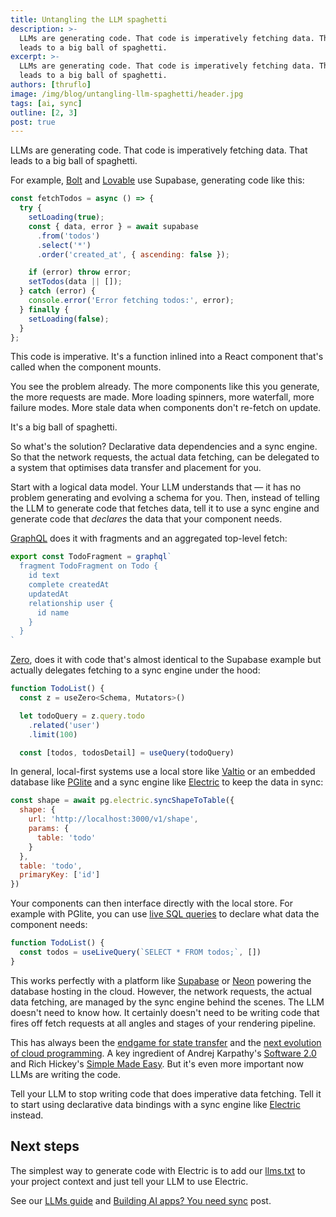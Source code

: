 ```yaml
---
title: Untangling the LLM spaghetti
description: >-
  LLMs are generating code. That code is imperatively fetching data. That
  leads to a big ball of spaghetti.
excerpt: >-
  LLMs are generating code. That code is imperatively fetching data. That
  leads to a big ball of spaghetti.
authors: [thruflo]
image: /img/blog/untangling-llm-spaghetti/header.jpg
tags: [ai, sync]
outline: [2, 3]
post: true
---
```


LLMs are generating code. That code is imperatively fetching data. That leads to a big ball of spaghetti.

For example, [Bolt](https://bolt.new) and [Lovable](http://lovable.dev) use Supabase, generating code like this:

```js
const fetchTodos = async () => {
  try {
    setLoading(true);
    const { data, error } = await supabase
      .from('todos')
      .select('*')
      .order('created_at', { ascending: false });

    if (error) throw error;
    setTodos(data || []);
  } catch (error) {
    console.error('Error fetching todos:', error);
  } finally {
    setLoading(false);
  }
};
```

This code is imperative. It's a function inlined into a React component that's called when the component mounts.

You see the problem already. The more components like this you generate, the more requests are made. More loading spinners, more waterfall, more failure modes. More stale data when components don't re-fetch on update.

It's a big ball of spaghetti.

So what's the solution? Declarative data dependencies and a sync engine. So that the network requests, the actual data fetching, can be delegated to a system that optimises data transfer and placement for you.

Start with a logical data model. Your LLM understands that &mdash; it has no problem generating and evolving a schema for you. Then, instead of telling the LLM to generate code that fetches data, tell it to use a sync engine and generate code that *declares* the data that your component needs.

[GraphQL](https://relay.dev/docs/tutorial/fragments-1/) does it with fragments and an aggregated top-level fetch:

```js
export const TodoFragment = graphql`
  fragment TodoFragment on Todo {
    id text
    complete createdAt
    updatedAt
    relationship user {
      id name
    }
  }
`
```

[Zero](https://zero.rocicorp.dev/docs/reading-data), does it with code that's almost identical to the Supabase example but actually delegates fetching to a sync engine under the hood:

```js
function TodoList() {
  const z = useZero<Schema, Mutators>()

  let todoQuery = z.query.todo
    .related('user')
    .limit(100)

  const [todos, todosDetail] = useQuery(todoQuery)
```

In general, local-first systems use a local store like [Valtio](https://valtio.dev) or an embedded database like [PGlite](https://pglite.dev) and a sync engine like [Electric](/) to keep the data in sync:

```js
const shape = await pg.electric.syncShapeToTable({
  shape: {
    url: 'http://localhost:3000/v1/shape',
    params: {
      table: 'todo'
    }
  },
  table: 'todo',
  primaryKey: ['id']
})
```

Your components can then interface directly with the local store. For example with PGlite, you can use [live SQL queries](https://pglite.dev/docs/framework-hooks/react#uselivequery) to declare what data the component needs:

```js
function TodoList() {
  const todos = useLiveQuery(`SELECT * FROM todos;`, [])
}
```

This works perfectly with a platform like [Supabase](/docs/integrations/supabase) or [Neon](/docs/integrations/neon) powering the database hosting in the cloud. However, the network requests, the actual data fetching, are managed by the sync engine behind the scenes. The LLM doesn't need to know how. It certainly doesn't need to be writing code that fires off fetch requests at all angles and stages of your rendering pipeline.

This has always been the [endgame for state transfer](/blog/2022/12/16/evolution-state-transfer) and the [next evolution of cloud programming](https://www.cidrdb.org/cidr2021/papers/cidr2021_paper16.pdf). A key ingredient of Andrej Karpathy's [Software 2.0](https://karpathy.medium.com/software-2-0-a64152b37c35) and Rich Hickey's [Simple Made Easy](https://youtu.be/SxdOUGdseq4). But it's even more important now LLMs are writing the code.

Tell your LLM to stop writing code that does imperative data fetching. Tell it to start using declarative data bindings with a sync engine like [Electric](/) instead.

## Next steps

The simplest way to generate code with Electric is to add our [llms.txt](/llms.txt) to your project context and just tell your LLM to use Electric.

See our [LLMs guide](/docs/guides/llms) and [Building AI apps? You need sync](/blog/2025/04/09/building-ai-apps-on-sync) post.

<div class="actions cta-actions page-footer-actions left">
  <div class="action cloud-cta">
    <VPButton
        href="/docs/guides/llms"
        text="LLMs guide"
        theme="brand"
    />
    &nbsp;
    <VPButton
        href="/blog/2025/04/09/building-ai-apps-on-sync"
        text="Building AI apps"
        theme="alt"
    />
  </div>
</div>